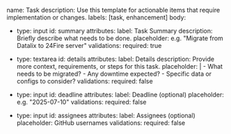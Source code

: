 name: Task
description: Use this template for actionable items that require implementation or changes.
labels: [task, enhancement]
body:
  - type: input
    id: summary
    attributes:
      label: Task Summary
      description: Briefly describe what needs to be done.
      placeholder: e.g. "Migrate from Datalix to 24Fire server"
    validations:
      required: true

  - type: textarea
    id: details
    attributes:
      label: Details
      description: Provide more context, requirements, or steps for this task.
      placeholder: |
        - What needs to be migrated?
        - Any downtime expected?
        - Specific data or configs to consider?
    validations:
      required: false

  - type: input
    id: deadline
    attributes:
      label: Deadline (optional)
      placeholder: e.g. "2025-07-10"
    validations:
      required: false

  - type: input
    id: assignees
    attributes:
      label: Assignees (optional)
      placeholder: GitHub usernames
    validations:
      required: false
